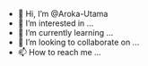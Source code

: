 - 👋 Hi, I’m @Aroka-Utama   
- 👀 I’m interested in ... 
- 🌱 I’m currently learning ...
- 💞️ I’m looking to collaborate on ...
- 📫 How to reach me ...

<!---
Aroka-Utama/Aroka-Utama is a ✨ special ✨ repository because its `README.md` (this file) appears on your GitHub profile.
You can click the Preview link to take a look at your changes.
--->
